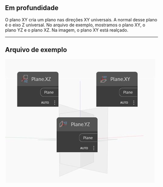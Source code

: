 ## Em profundidade
O plano XY cria um plano nas direções XY universais. A normal desse plano é o eixo Z universal. No arquivo de exemplo, mostramos o plano XY, o plano YZ e o plano XZ. Na imagem, o plano XY está realçado.
___
## Arquivo de exemplo

![XY](./Autodesk.DesignScript.Geometry.Plane.XY_img.jpg)


